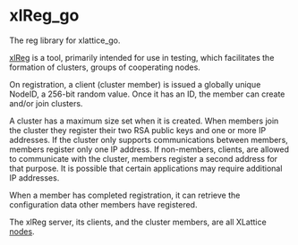 <h1 class="libTop">xlReg_go</h1>

The reg library for xlattice_go.

[xlReg](xlReg.html) is a tool, primarily intended for use in testing,
which facilitates the formation of clusters, groups of cooperating nodes.

On registration, a client (cluster member)
is issued a globally unique NodeID, a 256-bit random value.
Once it has an ID, the member can create and/or join clusters.  

A cluster has
a maximum size set when it is created.  When members join the cluster they
register their two RSA public keys and one or more IP addresses.
If the cluster only supports communications between members, members
register only one IP address.  If non-members, clients, are allowed to
communicate with the cluster, members register a second address for
that purpose.  It is possible that certain applications may require 
additional IP addresses.

When a member has completed registration, it can retrieve
the configuration data other members have registered.

The xlReg server, its clients, and the cluster members, are all
XLattice [nodes](https://jddixon.github.io/xlattice_go/node.html).
